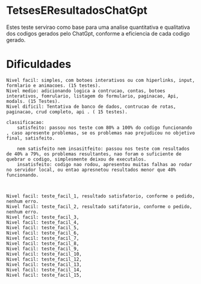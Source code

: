 # TetsesEResultadosChatGpt
Estes teste servirao como base para uma analise quantitativa e qualitativa dos codigos gerados pelo ChatGpt, conforme a eficiencia de cada codigo gerado.

# Dificuldades
    Nivel facil: simples, com botoes interativos ou com hiperlinks, input, formlario e animacoes. (15 testes).
    Nivel medio: adicionando logica a contrucao, contas, botoes interativos, fomrulario, listagem do formulario, paginacao, Api, modals. (15 Testes).
    Nivel dificil: Tentativa de banco de dados, contrucao de rotas, paginacao, crud completo, api . ( 15 testes).

    classificacao: 
        satisfeito: passou nos teste com 80% a 100% do codigo funcionando , caso apresente problemas, se os problemas nao prejudicou no objetivo final, satisfeito.

        nem satisfeito nem insasitfeito: passou nos teste com resultados de 40% a 79%, os problemas resultantes, nao foram o suficiente de quebrar o codigo, simplesmente deixou de executalos.
        insatisfeito: codigo nao rodou, apresentou muitas falhas ao rodar no servidor local, ou entao apresnetou resultados menor que 40% funcionando.



    Nivel facil: teste_facil_1, resultado satisfatorio, conforme o pedido, nenhum erro.
    Nivel facil: teste_facil_2, resultado satifatorio, conforme o pedido, nenhum erro.
    Nivel facil: teste_facil_3,
    Nivel facil: teste_facil_4,
    Nivel facil: teste_facil_5,
    Nivel facil: teste_facil_6,
    Nivel facil: teste_facil_7,
    Nivel facil: teste_facil_8,
    Nivel facil: teste_facil_9,
    Nivel facil: teste_facil_10,
    Nivel facil: teste_facil_12,
    Nivel facil: teste_facil_13,
    Nivel facil: teste_facil_14,
    Nivel facil: teste_facil_15,


